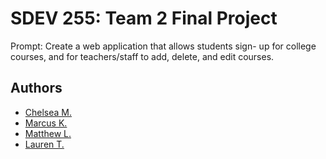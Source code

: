  # SDEV 255: Team 2 Final Project

Prompt: Create a web application that allows students sign- up for college courses, and for teachers/staff to add, delete, and edit courses.


## Authors

- [Chelsea M.](https://github.com/cdmitchener)
- [Marcus K.](https://github.com/DotDotDottt)
- [Matthew L.](https://github.com/MStudent1)
- [Lauren T.](https://github.com/Keraunic-Tonic)
